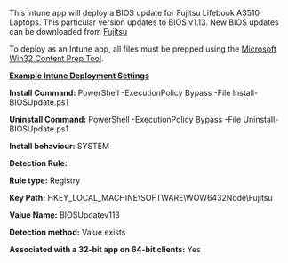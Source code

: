 This Intune app will deploy a BIOS update for Fujitsu Lifebook A3510 Laptops. This particular version updates to BIOS v1.13. New BIOS updates can be downloaded from [Fujitsu](https://support.ts.fujitsu.com/IndexDownload.asp?lng=en)

To deploy as an Intune app, all files must be prepped using the [Microsoft Win32 Content Prep Tool](https://github.com/Microsoft/Microsoft-Win32-Content-Prep-Tool).

<ins>**Example Intune Deployment Settings**<ins>

**Install Command:** PowerShell -ExecutionPolicy Bypass -File Install-BIOSUpdate.ps1

**Uninstall Command:** PowerShell -ExecutionPolicy Bypass -File Uninstall-BIOSUpdate.ps1

**Install behaviour:** SYSTEM

**Detection Rule:**

**Rule type:** Registry

**Key Path:** HKEY_LOCAL_MACHINE\SOFTWARE\WOW6432Node\Fujitsu

**Value Name:** BIOSUpdatev113

**Detection method:** Value exists

**Associated with a 32-bit app on 64-bit clients:** Yes
